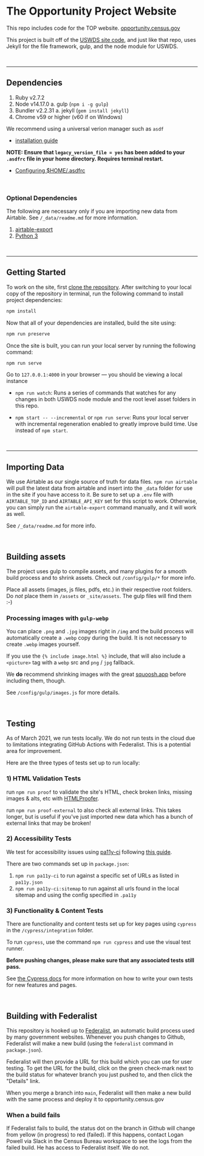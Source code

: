 # The Opportunity Project Website

This repo includes code for the TOP website. [opportunity.census.gov](https://opportunity.census.gov)

This project is built off of the [USWDS site code](https://github.com/uswds/uswds-site), and just like that repo, uses Jekyll for the file framework, gulp, and the node module for USWDS.

<br/>

---

## Dependencies

1. Ruby v2.7.2
2. Node v14.17.0
   a. gulp (`npm i -g gulp`)
3. Bundler v2.2.31
   a. jekyll (`gem install jekyll`)
4. Chrome v59 or higher (v60 if on Windows)

We recommend using a universal verion manager such as `asdf` 
- [installation guide](https://asdf-vm.com/guide/getting-started.html#_1-install-dependencies)

**NOTE: Ensure that `legacy_version_file = yes` has been added to your `.asdfrc` file in your home directory. Requires terminal restart.**
- [Configuring $HOME/.asdfrc](https://asdf-vm.com/manage/configuration.html#home-asdfrc)


<br/>

### Optional Dependencies 
The following are necessary only if you are importing new data from Airtable. See `/_data/readme.md` for more information.
1. [airtable-export](https://pypi.org/project/airtable-export/)
2. [Python 3](https://www.python.org/downloads/)


<br/>

---

## Getting Started

To work on the site, first [clone the repository](https://help.github.com/en/github/creating-cloning-and-archiving-repositories/cloning-a-repository). After switching to your local copy of the repository in terminal, run the following command to install project dependencies:

```sh
npm install
```

Now that all of your dependencies are installed, build the site using:

```sh
npm run preserve
```


Once the site is built, you can run your local server by running the following command:

```sh
npm run serve
```

Go to `127.0.0.1:4000` in your browser — you should be viewing a local instance

- `npm run watch`: Runs a series of commands that watches for any changes in both USWDS node module and the root level asset folders in this repo.

- `npm start -- --incremental` or `npm run serve`: Runs your local server with incremental regeneration enabled to greatly improve build time. Use instead of `npm start`.


<br/>

---

## Importing Data

We use Airtable as our single source of truth for data files. `npm run airtable` will pull the latest data from airtable and insert into the `_data` folder for use in the site if you have access to it.
Be sure to set up a `.env` file with `AIRTABLE_TOP_ID` and `AIRTABLE_API_KEY` set for this script to work. Otherwise, you can simply run the `airtable-export` command manually, and it will work as well.

See `/_data/readme.md` for more info.

<br/>


## Building assets

The project uses gulp to compile assets, and many plugins for a smooth build process and to shrink assets. Check out `/config/gulp/*` for more info.

Place all assets (images, js files, pdfs, etc.) in their respective root folders. Do *not* place them in `/assets` or `_site/assets`. The gulp files will find them :-)

### Processing images with `gulp-webp` 
You can place `.png` and `.jpg` images right in `/img` and the build process will automatically create a `.webp` copy during the build. It is not necessary to create `.webp` images yourself. 

If you use the `{% include image.html %}` include, that will also include a `<picture>` tag with a `webp` src and `png` / `jpg` fallback.

We **do** recommend shrinking images with the great [squoosh.app](https://squoosh.app/) before including them, though.

See `/config/gulp/images.js` for more details. 


<br/>

## Testing

As of March 2021, we run tests locally. We do not run tests in the cloud due to limitations integrating GitHub Actions with Federalist. This is a potential area for improvement.

Here are the three types of tests set up to run locally:

### 1) HTML Validation Tests

run `npm run proof` to validate the site's HTML, check broken links, missing images & alts, etc with [HTMLProofer](https://github.com/gjtorikian/html-proofer).

run `npm run proof-external` to also check all external links. This takes longer, but is useful if you've just imported new data which has a bunch of external links that may be broken!

### 2) Accessibility Tests

We test for accessibility issues using [pa11y-ci](https://github.com/pa11y/pa11y-ci) following [this guide](https://accessibility.civicactions.com/posts/automated-accessibility-testing-leveraging-github-actions-and-pa11y-ci-with-axe).

There are two commands set up in `package.json`:
1. `npm run pa11y-ci` to run against a specific set of URLs as listed in `pa11y.json`
2. `npm run pa11y-ci:sitemap` to run against all urls found in the local sitemap and using the config specified in `.pa11y`

### 3) Functionality & Content Tests

There are functionality and content tests set up for key pages using `cypress` in the `/cypress/integration` folder. 

To run `cypress`, use the command `npm run cypress` and use the visual test runner.

**Before pushing changes, please make sure that any associated tests still pass.**

See [the Cypress docs](https://docs.cypress.io/guides/overview/why-cypress) for more information on how to write your own tests for new features and pages.



<br/>

## Building with Federalist

This repository is hooked up to [Federalist](https://federalist.18f.gov/documentation/), an automatic build process used by many government websites.
Whenever you push changes to Github, Federalist will make a new build (using the `federalist` command in `package.json`). 

Federalist will then provide a URL for this build which you can use for user testing. To get the URL for the build, click on the green check-mark next to the build status for whatever branch you just pushed to, and then click the "Details" link.

When you merge a branch into `main`, Federalist will then make a new build with the same process and deploy it to opportunity.census.gov

### When a build fails

If Federalist fails to build, the status dot on the branch in Github will change from yellow (in progress) to red (failed). If this happens, contact Logan Powell via Slack in the Census Bureau workspace to see the logs from the failed build. He has access to Federalist itself. We do not.
